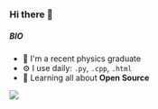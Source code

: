 ### Hi there 👋

##### BIO

- 🏢 I'm a recent physics graduate
- ⚙️ I use daily: `.py`, `.cpp`, `.html`
- 🌱 Learning all about **Open Source**

![](https://user-images.githubusercontent.com/507615/90595977-95e70e80-e220-11ea-864a-6a61adaff212.png)

<!--
**wokan0/wokan0** is a ✨ _special_ ✨ repository because its `README.md` (this file) appears on your GitHub profile.

Here are some ideas to get you started:

- 🔭 I’m currently working on ...
- 🌱 I’m currently learning ...
- 👯 I’m looking to collaborate on ...
- 🤔 I’m looking for help with ...
- 💬 Ask me about ...
- 📫 How to reach me: ...
- 😄 Pronouns: ...
- ⚡ Fun fact: ...
-->
